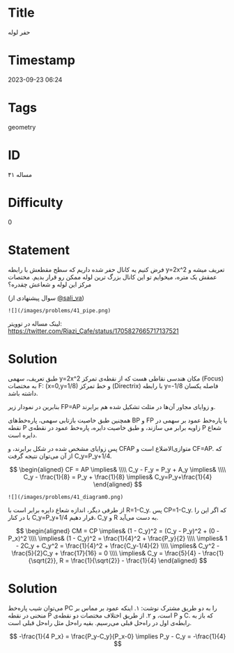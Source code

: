 # Title
حفر لوله
# Timestamp
2023-09-23 06:24
# Tags
geometry
# ID
مساله ۴۱
# Difficulty
0
# Statement
فرض کنیم یه کانال حفر شده داریم که سطح مقطعش با رابطه y=2x^2 تعریف میشه و عمقش یک متره،  میخوایم تو این کانال بزرگ ترین لوله ممکن رو قرار بدیم. مختصات مرکز این لوله و شعاعش چقدره؟

(سوال پیشنهادی از [@sali_va](https://twitter.com/sali_va))

    ![](/images/problems/41_pipe.png)

لینک مساله در توویتر: https://twitter.com/Riazi_Cafe/status/1705827665717137521

# Solution

طبق تعریف، سهمی y=2x^2 مکان هندسی نقاطی هست که از نقطه‌ی تمرکز (Focus) به مختصات F: (x=0,y=1/8) و خط تمرکز (Directrix) با رابطه y=-1/8 فاصله یکسان داشته باشد.

بنابرین در نمودار زیر FP=AP و زوایای مجاور آن‌ها در مثلث تشکیل شده هم برابرند.

همچنین طبق خاصیت بازتابی سهمی، پاره‌خط‌های BP و FP با پاره‌خط عمود بر سهمی در نقطه P زاویه برابر می سازند، و طبق خاصیت دایره، پاره‌خط عمود در نقطه‌ی P شعاع دایره است.

پس زوایای مشخص شده در شکل برابرند، و CFAP متوازی‌الاضلاع است و CF=AP. که از آن می‌توان نتیجه گرفت C_y=P_y+1/4.

$$
\begin{aligned}
CF = AP \implies& \\\\
C_y - F_y = P_y + A_y \implies& \\\\
C_y - \frac{1}{8} = P_y + \frac{1}{8} \implies& C_y=P_y+\frac{1}{4}
\end{aligned}
$$

    ![](/images/problems/41_diagram0.png)

از طرفی دیگر، اندازه شعاع دایره برابر است با R=1-C_y. پس CP=1-C_y. که اگر این را با در کنار C_y=P_y+1/4 قرار دهیم، C_y و R به دست می‌آید.

$$
\begin{aligned}
CM = CP \implies& (1 - C_y)^2 = (C_y - P_y)^2 + (0 - P_x)^2 \\\\
\implies& (1 - C_y)^2 = \frac{1}{4}^2 + \frac{P_y}{2} \\\\
\implies& 1 - 2C_y + C_y^2  = \frac{1}{4}^2 + \frac{C_y-1/4}{2} \\\\
\implies& C_y^2 - \frac{5}{2}C_y + \frac{17}{16} = 0 \\\\
\implies& C_y = \frac{5}{4} - \frac{1}{\sqrt{2}}, R = \frac{1}{\sqrt{2}} - \frac{1}{4} 
\end{aligned}
$$

# Solution

می‌توان شیب پاره‌خط PC را به دو طریق مشترک نوشت: ۱. اینکه عمود بر مماس بر منحنی در نقطه P است، و ۲. از طریق اختلاف مختصات دو نقطه‌ی P و C. که باز به رابطه‌ی اول در راه‌حل قبلی می‌رسیم. بقیه راه‌حل مثل راه‌حل قبلی است.

$$
-\frac{1}{4 P_x} = \frac{P_y-C_y}{P_x-0} \implies P_y - C_y = -\frac{1}{4}
$$

